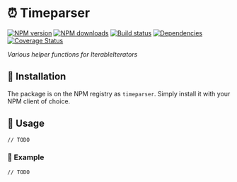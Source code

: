 # ⏰ Timeparser
[![NPM version](https://img.shields.io/npm/v/timeparser.svg?maxAge=3600)](https://www.npmjs.com/package/timeparser)
[![NPM downloads](https://img.shields.io/npm/dt/timeparser.svg?maxAge=3600)](https://www.npmjs.com/package/timeparser)
[![Build status](https://travis-ci.com/lolPants/timeparser.svg)](https://travis-ci.com/lolPants/timeparser)
[![Dependencies](https://img.shields.io/david/lolpants/timeparser.svg?maxAge=3600)](https://david-dm.org/lolpants/timeparser)
[![Coverage Status](https://coveralls.io/repos/github/lolPants/timeparser/badge.svg?branch=master)](https://coveralls.io/github/lolPants/timeparser?branch=master)

_Various helper functions for IterableIterators_

## 💾 Installation
The package is on the NPM registry as `timeparser`. Simply install it with your NPM client of choice.

## 🔧 Usage
`// TODO`

### 📝 Example
`// TODO`

